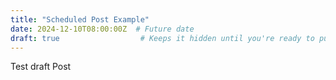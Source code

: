 ```yaml
---
title: "Scheduled Post Example"
date: 2024-12-10T08:00:00Z  # Future date
draft: true                  # Keeps it hidden until you're ready to publish
---
```

Test draft Post